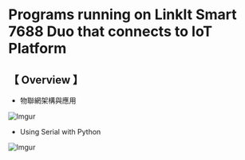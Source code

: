 # Programs running on LinkIt Smart 7688 Duo that connects to IoT Platform
      
## 【 Overview 】
                   
* 物聯網架構與應用    
    
![Imgur](http://i.imgur.com/XhXYZRY.png)
    
* Using Serial with Python 
     
![Imgur](http://i.imgur.com/5Su09Vc.png)

  
